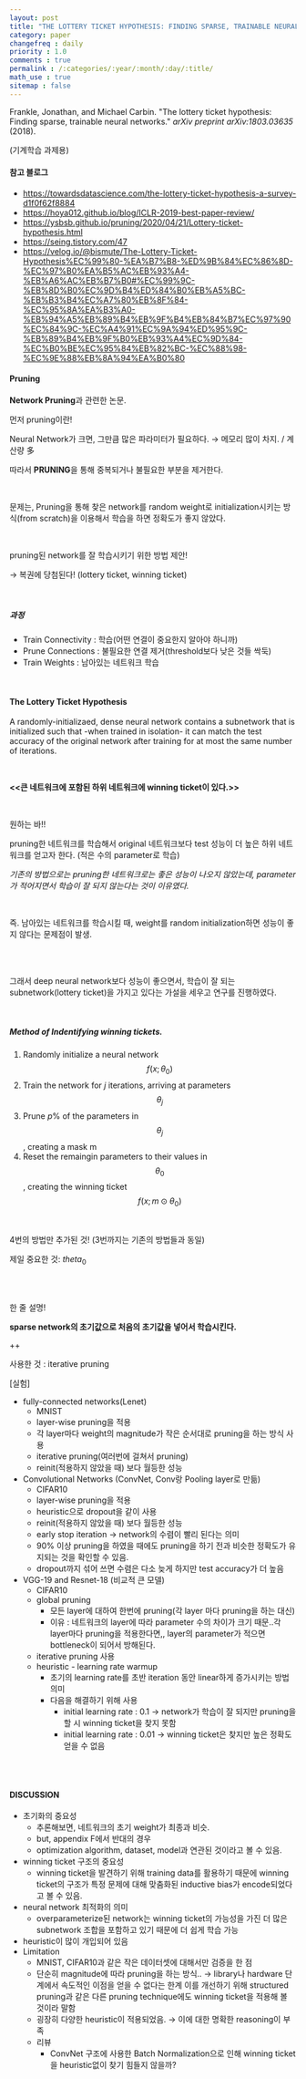 ```yaml
---
layout: post
title: "THE	LOTTERY TICKET HYPOTHESIS: FINDING SPARSE, TRAINABLE NEURAL NETWORKS"
category: paper
changefreq : daily
priority : 1.0
comments : true
permalink : /:categories/:year/:month/:day/:title/
math_use : true
sitemap : false
---
```




Frankle, Jonathan, and Michael Carbin. "The lottery ticket hypothesis: Finding sparse, trainable neural networks." *arXiv preprint arXiv:1803.03635* (2018).



(기계학습 과제용)

#### 참고 블로그

- <https://towardsdatascience.com/the-lottery-ticket-hypothesis-a-survey-d1f0f62f8884>
- <https://hoya012.github.io/blog/ICLR-2019-best-paper-review/>
- <https://ysbsb.github.io/pruning/2020/04/21/Lottery-ticket-hypothesis.html>
- <https://seing.tistory.com/47>
- <https://velog.io/@bismute/The-Lottery-Ticket-Hypothesis%EC%99%80-%EA%B7%B8-%ED%9B%84%EC%86%8D-%EC%97%B0%EA%B5%AC%EB%93%A4-%EB%A6%AC%EB%B7%B0#%EC%99%9C-%EB%8D%B0%EC%9D%B4%ED%84%B0%EB%A5%BC-%EB%B3%B4%EC%A7%80%EB%8F%84-%EC%95%8A%EA%B3%A0-%EB%94%A5%EB%89%B4%EB%9F%B4%EB%84%B7%EC%97%90%EC%84%9C-%EC%A4%91%EC%9A%94%ED%95%9C-%EB%89%B4%EB%9F%B0%EB%93%A4%EC%9D%84-%EC%B0%BE%EC%95%84%EB%82%BC-%EC%88%98-%EC%9E%88%EB%8A%94%EA%B0%80>



#### Pruning

**Network Pruning**과 관련한 논문.

먼저 pruning이란!

Neural Network가 크면, 그만큼 많은 파라미터가 필요하다. → 메모리 많이 차지. / 계산량 多

따라서 **PRUNING**을 통해 중복되거나 불필요한 부분을 제거한다.

<br>

문제는, Pruning을 통해 찾은 network를 random weight로 initialization시키는 방식(from scratch)을 이용해서 학습을 하면 정확도가 좋지 않았다.

<br>

pruning된 network를 잘 학습시키기 위한 방법 제안!

→ 복권에 당첨된다! (lottery ticket, winning ticket)

<br>

##### 과정

- Train Connectivity : 학습(어떤 연결이 중요한지 알아야 하니까)
- Prune Connections : 불필요한 연결 제거(threshold보다 낮은 것들 싹둑)
- Train Weights : 남아있는 네트워크 학습

<br>

#### The Lottery Ticket Hypothesis

A randomly-initializaed, dense neural network contains a subnetwork that is initialized such that -when trained in isolation- it can match the test accuracy of the original network after training for at most the same number of iterations.

<br>

**<<큰 네트워크에 포함된 하위 네트워크에 winning ticket이 있다.>>**

<br>

원하는 바!!

pruning한 네트워크를 학습해서 original 네트워크보다 test 성능이 더 높은 하위 네트워크를 얻고자 한다. (적은 수의 parameter로 학습)

*기존의 방법으로는 pruning한 네트워크로는 좋은 성능이 나오지 않았는데, parameter가 적어지면서 학습이 잘 되지 않는다는 것이 이유였다.*

<br>

즉. 남아있는 네트워크를 학습시킬 때, weight를 random initialization하면 성능이 좋지 않다는 문제점이 발생.

<br>

<br>

그래서 deep neural network보다 성능이 좋으면서, 학습이 잘 되는  subnetwork(lottery ticket)을 가지고 있다는 가설을 세우고 연구를 진행하였다.

<br>

##### Method of Indentifying winning tickets.

1. Randomly initialize a neural network $$f(x;\theta_{0})$$
2. Train the network for $j$ iterations, arriving at parameters $$\theta_{j}$$
3. Prune $p$% of the parameters in $$\theta_{j}$$, creating a mask m
4. Reset the remaingin parameters to their values in $$\theta_{0}$$, creating the winning ticket $$f(x;m⊙\theta_{0})$$

<br>

4번의 방법만 추가된 것! (3번까지는 기존의 방법들과 동일)

제일 중요한 것: $theta_{0}$

<br>

<br>

한 줄 설명!

**sparse network의 초기값으로 처음의 초기값을 넣어서 학습시킨다.**

++

사용한 것 : iterative pruning

[실험]

- fully-connected networks(Lenet) 
  - MNIST
  - layer-wise pruning을 적용
  - 각 layer마다 weight의 magnitude가 작은 순서대로 pruning을 하는 방식 사용
  - iterative pruning(여러번에 걸쳐서 pruning)
  - reinit(적용하지 않았을 때) 보다 월등한 성능
- Convolutional Networks (ConvNet, Conv랑 Pooling layer로 만듦)
  - CIFAR10
  - layer-wise pruning을 적용
  - heuristic으로 dropout을 같이 사용
  - reinit(적용하지 않았을 때) 보다 월등한 성능
  - early stop iteration → network의 수렴이 빨리 된다는 의미
  - 90% 이상 pruning을 하였을 때에도 pruning을 하기 전과 비슷한 정확도가 유지되는 것을 확인할 수 있음.
  - dropout까지 섞어 쓰면 수렴은 다소 늦게 하지만 test accuracy가 더 높음
- VGG-19 and Resnet-18 (비교적 큰 모델)
  - CIFAR10
  - global pruning
    - 모든 layer에 대하여 한번에 pruning(각 layer 마다 pruning을 하는 대신)
    - 이유 : 네트워크의 layer에 따라 parameter 수의 차이가 크기 때문..각 layer마다 pruning을 적용한다면,, layer의 parameter가 적으면 bottleneck이 되어서 방해된다. 
  - iterative pruning 사용
  - heuristic - learning rate warmup
    - 초기의 learning rate를 초반 iteration 동안 linear하게 증가시키는 방법 의미
    - 다음을 해결하기 위해 사용
      - initial learning rate : 0.1 → network가 학습이 잘 되지만 pruning을 할 시 winning ticket을 찾지 못함
      - initial learning rate : 0.01 → winning ticket은 찾지만 높은 정확도 얻을 수 없음

<br>

<br>

#### DISCUSSION

- 초기화의 중요성
  - 추론해보면, 네트워크의 초기 weight가 최종과 비슷.
  - but, appendix F에서 반대의 경우
  - optimization algorithm, dataset, model과 연관된 것이라고 볼 수 있음.
- winning ticket 구조의 중요성
  - winning ticket을 발견하기 위해 training data를 활용하기 때문에 winning ticket의 구조가 특정 문제에 대해 맞춤화된 inductive bias가 encode되었다고 볼 수 있음.
- neural network 최적화의 의미
  - overparameterize된 network는 winning ticket의 가능성을 가진 더 많은 subnetwork 조합을 포함하고 있기 때문에 더 쉽게 학습 가능 
- heuristic이 많이 개입되어 있음
- Limitation
  - MNIST, CIFAR10과 같은 작은 데이터셋에 대해서만 검증을 한 점
  - 단순히 magnitude에 따라 pruning을 하는 방식.. → library나 hardware 단계에서 속도적인 이점을 얻을 수 없다는 한계
    이를 개선하기 위해 structured pruning과 같은 다른 pruning  technique에도 winning ticket을 적용해 볼 것이라 말함
  - 굉장히 다양한 heuristic이 적용되었음. → 이에 대한 명확한 reasoning이 부족
  - 리뷰
    - ConvNet 구조에 사용한 Batch Normalization으로 인해 winning ticket을 heuristic없이 찾기 힘들지 않을까?

